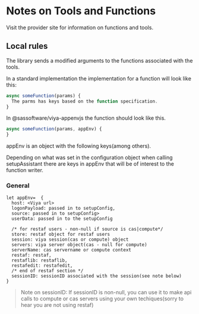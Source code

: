 # Notes on Tools and Functions

Visit the provider site for information on functions and tools.

## Local rules

The library sends a modified arguments to the functions
associated with the tools.

In a standard implementation the implementation for a function
 will look like this:

```javascript
async someFunction(params) {
  The parms has keys based on the function specification.
}
```

In @sassoftware/viya-appenvjs the function should look like this.

```javascript
async someFunction(params, appEnv) {
}
```

appEnv is an object with the following keys(among others).

Depending on what was set in the configuration object
when calling setupAssistant there are keys in appEnv that
will be of interest to the function writer.

### General

```text
let appEnv=  {
  host: <Viya url>
  logonPayload: passed in to setupConfig,
  source: passed in to setupConfig> 
  userData: passed in to the setupConfig

  /* for restaf users - non-null if source is cas|compute*/
  store: restaf object for restaf users 
  session: viya session(cas or compute) object
  servers: viya server object(cas - null for compute)
  serverName: cas servername or compute context 
  restaf: restaf,
  restaflib: restaflib,
  restafedit: restafedit, 
  /* end of restaf section */
  sessionID: sessionID associated with the session(see note below)
}
```

> Note on sessionID: If sessionID is non-null, you
can use it to make api calls to compute or
cas servers using your own techiques(sorry to hear you are not using restaf)
